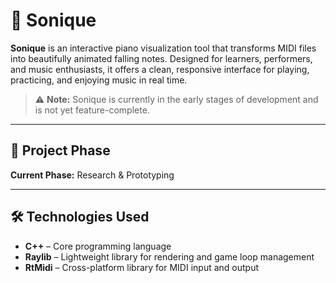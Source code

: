 # 🎹 Sonique

**Sonique** is an interactive piano visualization tool that transforms MIDI files into beautifully animated falling notes.
Designed for learners, performers, and music enthusiasts, it offers a clean, responsive interface for playing, practicing, and enjoying music in real time.

> ⚠️ **Note:** Sonique is currently in the early stages of development and is not yet feature-complete.

---

## 🧪 Project Phase

**Current Phase:** Research & Prototyping

---

## 🛠️ Technologies Used

* **C++** – Core programming language
* **Raylib** – Lightweight library for rendering and game loop management
* **RtMidi** – Cross-platform library for MIDI input and output
